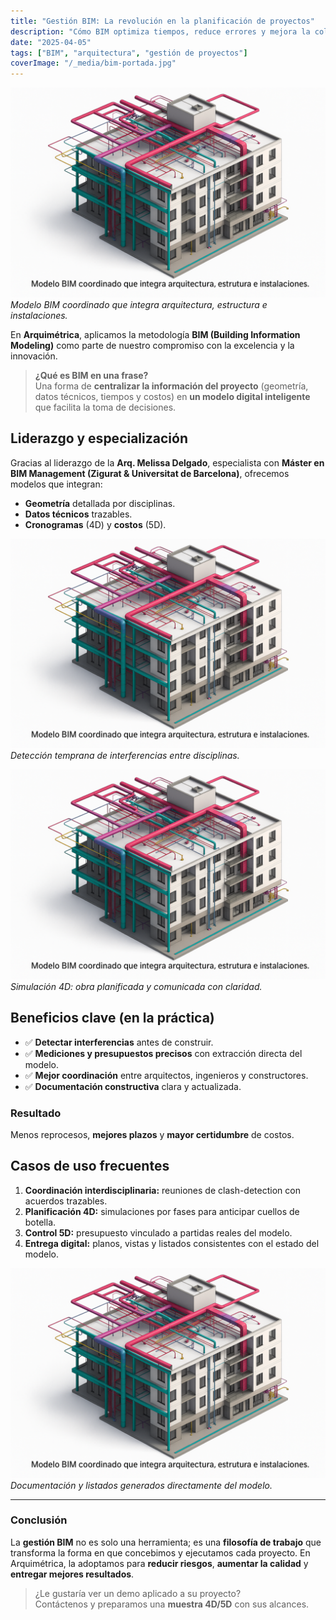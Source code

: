 ```yaml
---
title: "Gestión BIM: La revolución en la planificación de proyectos"
description: "Cómo BIM optimiza tiempos, reduce errores y mejora la colaboración en proyectos de construcción."
date: "2025-04-05"
tags: ["BIM", "arquitectura", "gestión de proyectos"]
coverImage: "/_media/bim-portada.jpg" 
---
```


![Modelo BIM coordinado de un edificio.](./bim-portada.jpg)
*Modelo BIM coordinado que integra arquitectura, estructura e instalaciones.*

En **Arquimétrica**, aplicamos la metodología **BIM (Building Information Modeling)** como parte de nuestro compromiso con la excelencia y la innovación.

> **¿Qué es BIM en una frase?**  
> Una forma de **centralizar la información del proyecto** (geometría, datos técnicos, tiempos y costos) en **un modelo digital inteligente** que facilita la toma de decisiones.

## Liderazgo y especialización

Gracias al liderazgo de la **Arq. Melissa Delgado**, especialista con **Máster en BIM Management (Zigurat & Universitat de Barcelona)**, ofrecemos modelos que integran:

- **Geometría** detallada por disciplinas.  
- **Datos técnicos** trazables.  
- **Cronogramas** (4D) y **costos** (5D).

![Detección de interferencias en BIM.](./bim-coordinacion.jpg)
*Detección temprana de interferencias entre disciplinas.*

![Simulación 4D del cronograma de obra.](./bim-4d.jpg)
*Simulación 4D: obra planificada y comunicada con claridad.*

## Beneficios clave (en la práctica)

- ✅ **Detectar interferencias** antes de construir.  
- ✅ **Mediciones y presupuestos precisos** con extracción directa del modelo.  
- ✅ **Mejor coordinación** entre arquitectos, ingenieros y constructores.  
- ✅ **Documentación constructiva** clara y actualizada.

### Resultado
Menos reprocesos, **mejores plazos** y **mayor certidumbre** de costos.

## Casos de uso frecuentes

1. **Coordinación interdisciplinaria:** reuniones de clash-detection con acuerdos trazables.  
2. **Planificación 4D:** simulaciones por fases para anticipar cuellos de botella.  
3. **Control 5D:** presupuesto vinculado a partidas reales del modelo.  
4. **Entrega digital:** planos, vistas y listados consistentes con el estado del modelo.

![Documentación generada desde el modelo BIM.](./bim-documentacion.jpg)
*Documentación y listados generados directamente del modelo.*

---

### Conclusión

La **gestión BIM** no es solo una herramienta; es una **filosofía de trabajo** que transforma la forma en que concebimos y ejecutamos cada proyecto. En Arquimétrica, la adoptamos para **reducir riesgos**, **aumentar la calidad** y **entregar mejores resultados**.

> ¿Le gustaría ver un demo aplicado a su proyecto?  
> Contáctenos y preparamos una **muestra 4D/5D** con sus alcances.
